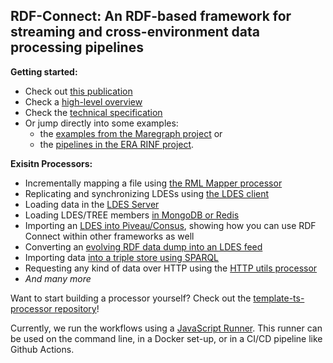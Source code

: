 ## RDF-Connect: An RDF-based framework for streaming and cross-environment data processing pipelines

__Getting started:__ 
* Check out [this publication](https://ceur-ws.org/Vol-3830/paper1.pdf)
* Check a [high-level overview](https://rdf-connect.github.io/)
* Check the [technical specification](https://rdf-connect.github.io/specification/)
* Or jump directly into some examples:
  * the [examples from the Maregraph project](https://github.com/rdf-connect/maregraph-examples) or
  * the [pipelines in the ERA RINF project](https://github.com/rdf-connect/RDF-Connect-RINF-LDES).

__Exisitn Processors:__

 * Incrementally mapping a file using [the RML Mapper processor](https://github.com/rdf-connect/rml-utils-processor-ts)
 * Replicating and synchronizing LDESs using [the LDES client](https://github.com/rdf-connect/ldes-client)
 * Loading data in the [LDES Server](https://github.com/rdf-connect/LDES-Solid-Server)
 * Loading LDES/TREE members [in MongoDB or Redis](https://github.com/rdf-connect/sds-storage-writer-ts)
 * Importing an [LDES into Piveau/Consus](https://github.com/rdf-connect/piveau-consus-importing-ldes), showing how you can use RDF Connect within other frameworks as well
 * Converting an [evolving RDF data dump into an LDES feed](https://github.com/rdf-connect/dumps-to-feed-processor-ts)
 * Importing data [into a triple store using SPARQL](https://github.com/rdf-connect/sparql-ingest-processor-ts)
 * Requesting any kind of data over HTTP using the [HTTP utils processor](https://github.com/rdf-connect/http-utils-processor-ts)
 * _And many more_

Want to start building a processor yourself? Check out the [template-ts-processor repository](https://github.com/rdf-connect/template-processor-ts)!

Currently, we run the workflows using a [JavaScript Runner](https://github.com/rdf-connect/js-runner). This runner can be used on the command line, in a Docker set-up, or in a CI/CD pipeline like Github Actions.
